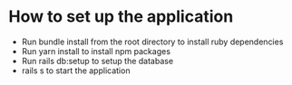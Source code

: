 # How to set up the application
* Run bundle install from the root directory to install ruby dependencies
* Run yarn install to install npm packages
* Run rails db:setup to setup the database
* rails s to start the application
